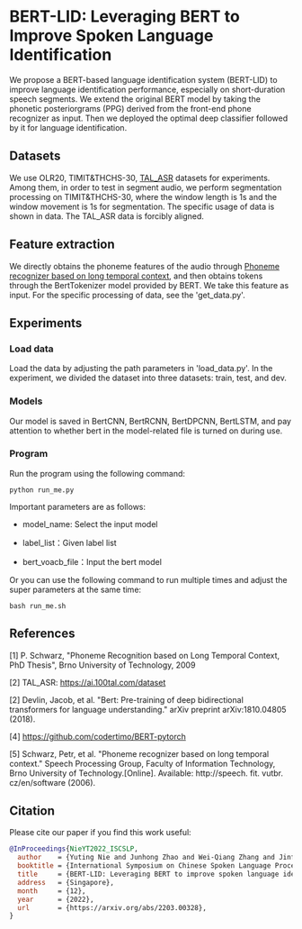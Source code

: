 # BERT-LID: Leveraging BERT to Improve Spoken Language Identification

We propose a BERT-based language identification system (BERT-LID) to improve language identification performance, especially on short-duration speech segments. We extend the original BERT model by taking the phonetic posteriorgrams (PPG) derived from the front-end phone recognizer as input. Then we deployed the optimal deep classifier followed by it for language identification.

## Datasets
We use OLR20, TIMIT&THCHS-30, [TAL_ASR](https://ai.100tal.com/dataset) datasets for experiments. Among them, in order to test in segment audio, we perform segmentation processing on TIMIT&THCHS-30, where the window length is 1s and the window movement is 1s for segmentation. The specific usage of data is shown in data. The TAL_ASR data is forcibly aligned. 

## Feature extraction
We directly obtains the phoneme features of the audio through [Phoneme recognizer based on long temporal context](https://speech.fit.vutbr.cz/software/phoneme-recognizer-based-long-temporal-context), and then obtains tokens through the BertTokenizer model provided by BERT. We take this feature as input. For the specific processing of data, see the 'get_data.py'.

## Experiments

### Load data
Load the data by adjusting the path parameters in 'load_data.py'. In the experiment, we divided the dataset into three datasets: train, test, and dev.

### Models
Our model is saved in BertCNN, BertRCNN, BertDPCNN, BertLSTM, and pay attention to whether bert in the model-related file is turned on during use. 

### Program
Run the program using the following command:

```
python run_me.py
```
Important parameters are as follows:

* model_name: Select the input model

* label_list：Given label list

* bert_voacb_file：Input the bert model

Or you can use the following command to run multiple times and adjust the super parameters at the same time:

```
bash run_me.sh
```

## References
[1] P. Schwarz, "Phoneme Recognition based on Long Temporal Context, PhD Thesis", Brno University of Technology, 2009

[2] TAL_ASR: https://ai.100tal.com/dataset

[2] Devlin, Jacob, et al. "Bert: Pre-training of deep bidirectional transformers for language understanding." arXiv preprint arXiv:1810.04805 (2018).

[4] https://github.com/codertimo/BERT-pytorch

[5] Schwarz, Petr, et al. "Phoneme recognizer based on long temporal context." Speech Processing Group, Faculty of Information Technology, Brno University of Technology.[Online]. Available: http://speech. fit. vutbr. cz/en/software (2006).

## Citation

Please cite our paper if you find this work useful:

```bibtex
@InProceedings{NieYT2022_ISCSLP,
  author    = {Yuting Nie and Junhong Zhao and Wei-Qiang Zhang and Jinfeng Bai},
  booktitle = {International Symposium on Chinese Spoken Language Processing (ISCSLP)},
  title     = {BERT-LID: Leveraging BERT to improve spoken language identification},
  address   = {Singapore},
  month     = {12},
  year      = {2022},
  url       = {https://arxiv.org/abs/2203.00328},
}
```
